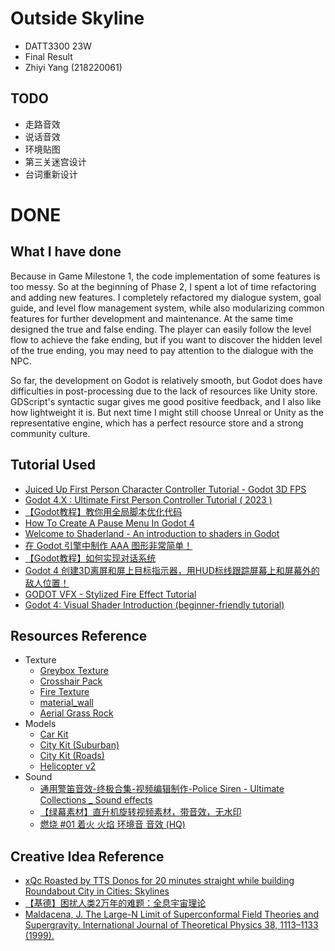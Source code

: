 # Outside Skyline

- DATT3300 23W
- Final Result
- Zhiyi Yang (218220061)

## TODO

- 走路音效
- 说话音效
- 环境贴图
- 第三关迷宫设计
- 台词重新设计

# DONE


## What I have done

Because in Game Milestone 1, the code implementation of some features is too messy. So at the beginning of Phase 2, I spent a lot of time refactoring and adding new features. I completely refactored my dialogue system, goal guide, and level flow management system, while also modularizing common features for further development and maintenance. At the same time designed the true and false ending. The player can easily follow the level flow to achieve the fake ending, but if you want to discover the hidden level of the true ending, you may need to pay attention to the dialogue with the NPC.

So far, the development on Godot is relatively smooth, but Godot does have difficulties in post-processing due to the lack of resources like Unity store. GDScript's syntactic sugar gives me good positive feedback, and I also like how lightweight it is. But next time I might still choose Unreal or Unity as the representative engine, which has a perfect resource store and a strong community culture.

## Tutorial Used

- [Juiced Up First Person Character Controller Tutorial - Godot 3D FPS](https://youtu.be/A3HLeyaBCq4?si=3KP-erZ-9pWVv2yH)
- [Godot 4.X : Ultimate First Person Controller Tutorial ( 2023 )](https://youtu.be/xIKErMgJ1Yk?si=siLUjf5kRFujED6f)
- [【Godot教程】教你用全局脚本优化代码](https://www.bilibili.com/video/BV11s4y1t7k6/?share_source=copy_web&vd_source=92a265b25fedcfe73041d8730946e68d)
- [How To Create A Pause Menu In Godot 4](https://youtu.be/3KFs04JH-uw?si=J0y_S-PHm57Cunm_)
- [Welcome to Shaderland - An introduction to shaders in Godot](https://youtu.be/nyFzPaWAzeQ?si=z1szWa5EQ0SfSTvt)
- [在 Godot 引擎中制作 AAA 图形非常简单！](https://www.bilibili.com/video/BV1Pw411P7x1/?share_source=copy_web&vd_source=92a265b25fedcfe73041d8730946e68d)
- [【Godot教程】如何实现对话系统](https://www.bilibili.com/video/BV1y64y127n5/?share_source=copy_web&vd_source=92a265b25fedcfe73041d8730946e68d)
- [Godot 4 创建3D离屏和屏上目标指示器，用HUD标线跟踪屏幕上和屏幕外的敌人位置！](https://www.bilibili.com/video/BV1Cu4y1a7Us/?share_source=copy_web&vd_source=92a265b25fedcfe73041d8730946e68d)
- [GODOT VFX - Stylized Fire Effect Tutorial](https://youtu.be/R3xMwfrlTI8?si=1inAYJ0TDuZJaspE)
- [Godot 4: Visual Shader Introduction (beginner-friendly tutorial)](https://youtu.be/Gp-mNWY2JJE?si=YvuuWJ-QdoYd6ZQu)

## Resources Reference

- Texture
  - [Greybox Texture](https://github.com/lukky-nl/FPS-controller-assets)
  - [Crosshair Pack](https://www.kenney.nl/assets/crosshair-pack)
  - [Fire Texture](https://www.patreon.com/posts/godot-vfx-fire-90253805)
  - [material_wall](https://polyhaven.com/a/brick_wall_006)
  - [Aerial Grass Rock](https://polyhaven.com/a/aerial_grass_rock)
- Models
  - [Car Kit](https://www.kenney.nl/assets/car-kit)
  - [City Kit (Suburban)](https://www.kenney.nl/assets/city-kit-suburban)
  - [City Kit (Roads)](https://www.kenney.nl/assets/city-kit-roads)
  - [Helicopter v2](https://sketchfab.com/3d-models/helicopter-v2-42927f1c939e4447978b09dd1e22521c)
- Sound
  - [通用警笛音效-终极合集-视频编辑制作-Police Siren - Ultimate Collections _ Sound effects](https://www.bilibili.com/video/BV1KW41137KX/?share_source=copy_web&vd_source=92a265b25fedcfe73041d8730946e68d)
  - [【绿幕素材】直升机旋转视频素材，带音效，无水印](https://www.bilibili.com/video/BV1xL4y1N7Zs/?share_source=copy_web&vd_source=92a265b25fedcfe73041d8730946e68d)
  - [燃烧 #01 着火 火焰 环境音 音效 (HQ)](https://www.bilibili.com/video/BV1jL4y1P7uB/?share_source=copy_web&vd_source=92a265b25fedcfe73041d8730946e68d)
  
## Creative Idea Reference

- [xQc Roasted by TTS Donos for 20 minutes straight while building Roundabout City in Cities: Skylines](https://youtu.be/dPCw4p3SA0s?si=JaK0nBzHTEPlWWRM)
- [【基德】困扰人类2万年的难题：全息宇宙理论](https://www.bilibili.com/video/BV1RL411M7ZS/?share_source=copy_web&vd_source=92a265b25fedcfe73041d8730946e68d)
- [Maldacena, J. The Large-N Limit of Superconformal Field Theories and Supergravity. International Journal of Theoretical Physics 38, 1113–1133 (1999).](https://doi.org/10.1023/A:1026654312961)
